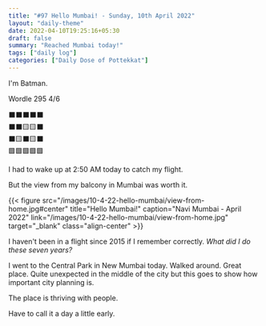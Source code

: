 ```yaml
---
title: "#97 Hello Mumbai! - Sunday, 10th April 2022"
layout: "daily-theme"
date: 2022-04-10T19:25:16+05:30
draft: false
summary: "Reached Mumbai today!"
tags: ["daily log"]
categories: ["Daily Dose of Pottekkat"]
---
```


I'm Batman.

Wordle 295 4/6

⬛⬛⬛⬛⬛\
⬛⬛🟨🟨⬛\
⬛🟨⬛🟨⬛\
🟩🟩🟩🟩🟩

I had to wake up at 2:50 AM today to catch my flight.

But the view from my balcony in Mumbai was worth it.

{{< figure src="/images/10-4-22-hello-mumbai/view-from-home.jpg#center" title="Hello Mumbai!" caption="Navi Mumbai - April 2022" link="/images/10-4-22-hello-mumbai/view-from-home.jpg" target="_blank" class="align-center" >}}

I haven't been in a flight since 2015 if I remember correctly. _What did I do these seven years?_

I went to the Central Park in New Mumbai today. Walked around. Great place. Quite unexpected in the middle of the city but this goes to show how important city planning is.

The place is thriving with people.

Have to call it a day a little early.
